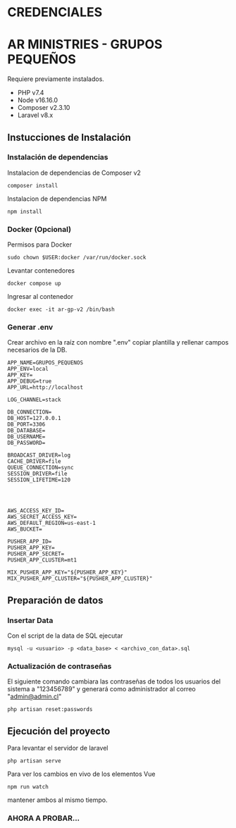 # CREDENCIALES




# AR MINISTRIES - GRUPOS PEQUEÑOS

Requiere previamente instalados.

- PHP v7.4
- Node v16.16.0
- Composer v2.3.10
- Laravel v8.x

## Instucciones de Instalación

### Instalación de dependencias

Instalacion de dependencias de Composer v2

```
composer install
```

Instalacion de dependencias NPM

```
npm install
```

### Docker (Opcional)

Permisos para Docker
```
sudo chown $USER:docker /var/run/docker.sock
```

Levantar contenedores
```
docker compose up
```

Ingresar al contenedor
```
docker exec -it ar-gp-v2 /bin/bash
```

### Generar .env

Crear archivo en la raíz con nombre ".env" copiar plantilla y rellenar campos necesarios de la DB.

```
APP_NAME=GRUPOS_PEQUENOS
APP_ENV=local
APP_KEY=
APP_DEBUG=true
APP_URL=http://localhost

LOG_CHANNEL=stack

DB_CONNECTION=
DB_HOST=127.0.0.1
DB_PORT=3306
DB_DATABASE=
DB_USERNAME=
DB_PASSWORD=

BROADCAST_DRIVER=log
CACHE_DRIVER=file
QUEUE_CONNECTION=sync
SESSION_DRIVER=file
SESSION_LIFETIME=120




AWS_ACCESS_KEY_ID=
AWS_SECRET_ACCESS_KEY=
AWS_DEFAULT_REGION=us-east-1
AWS_BUCKET=

PUSHER_APP_ID=
PUSHER_APP_KEY=
PUSHER_APP_SECRET=
PUSHER_APP_CLUSTER=mt1

MIX_PUSHER_APP_KEY="${PUSHER_APP_KEY}"
MIX_PUSHER_APP_CLUSTER="${PUSHER_APP_CLUSTER}"
```

## Preparación de datos

### Insertar Data

Con el script de la data de SQL ejecutar

```
mysql -u <usuario> -p <data_base> < <archivo_con_data>.sql

```

### Actualización de contraseñas

El siguiente comando cambiara las contraseñas de todos los usuarios del sistema a "123456789" y generará como administrador al correo "admin@admin.cl"

```
php artisan reset:passwords
```

## Ejecución del proyecto

Para levantar el servidor de laravel

```
php artisan serve
```

Para ver los cambios en vivo de los elementos Vue

```
npm run watch
```

mantener ambos al mismo tiempo.

### AHORA A PROBAR...
